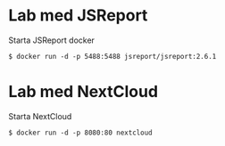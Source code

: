 # Lab med JSReport

Starta JSReport docker

    $ docker run -d -p 5488:5488 jsreport/jsreport:2.6.1


# Lab med NextCloud

Starta NextCloud

    $ docker run -d -p 8080:80 nextcloud